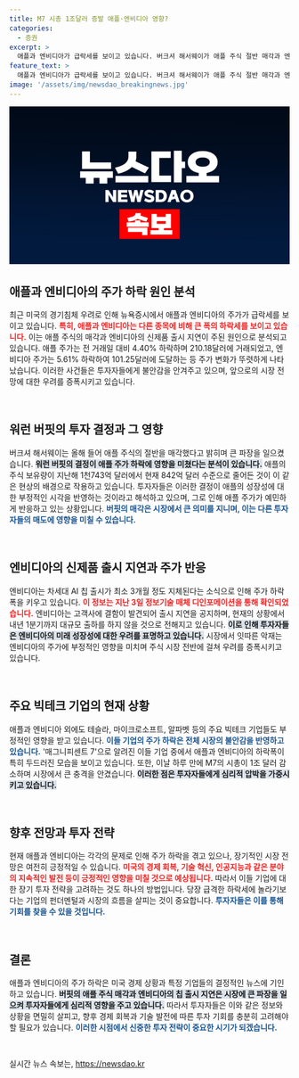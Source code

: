 ```yaml
---
title: M7 시총 1조달러 증발 애플·엔비디아 영향?
categories:
  - 증권
excerpt: >
  애플과 엔비디아가 급락세를 보이고 있습니다. 버크셔 해서웨이가 애플 주식 절반 매각과 엔비디아의 AI 칩 출시 지연 소식이 충격을 안겼습니다. 두 기업의 하락폭은 벤치마크 빅테크보다 훨씬 큽니다. 당신의 투자 전략은 안전한가요?
feature_text: >
  애플과 엔비디아가 급락세를 보이고 있습니다. 버크셔 해서웨이가 애플 주식 절반 매각과 엔비디아의 AI 칩 출시 지연 소식이 충격을 안겼습니다. 두 기업의 하락폭은 벤치마크 빅테크보다 훨씬 큽니다. 당신의 투자 전략은 안전한가요?
image: '/assets/img/newsdao_breakingnews.jpg'
---
```


<p><img src="/assets/img/newsdao_breakingnews.jpg" alt="cryptoinkorea 속보" /></p>

<h2 data-ke-size="size26">애플과 엔비디아의 주가 하락 원인 분석</h2>

<p data-ke-size="size16">최근 미국의 경기침체 우려로 인해 뉴욕증시에서 애플과 엔비디아의 주가가 급락세를 보이고 있습니다. <b><span style="color: #ee2323;">특히, 애플과 엔비디아는 다른 종목에 비해 큰 폭의 하락세를 보이고 있습니다.</span></b> 이는 애플 주식의 매각과 엔비디아의 신제품 출시 지연이 주된 원인으로 분석되고 있습니다. 애플 주가는 전 거래일 대비 4.40% 하락하며 210.18달러에 거래되었고, 엔비디아 주가는 5.61% 하락하여 101.25달러에 도달하는 등 주가 변화가 뚜렷하게 나타났습니다. 이러한 사건들은 투자자들에게 불안감을 안겨주고 있으며, 앞으로의 시장 전망에 대한 우려를 증폭시키고 있습니다.</p>

<p data-ke-size="size16">&nbsp;</p>

<h2 data-ke-size="size26">워런 버핏의 투자 결정과 그 영향</h2>

<p data-ke-size="size16">버크셔 해서웨이는 올해 들어 애플 주식의 절반을 매각했다고 밝히며 큰 파장을 일으켰습니다. <b><span style="background-color: #21538527;">워런 버핏의 결정이 애플 주가 하락에 영향을 미쳤다는 분석이 있습니다.</span></b> 애플의 주식 보유량이 지난해 1천743억 달러에서 현재 842억 달러 수준으로 줄어든 것이 이 같은 현상의 배경으로 작용하고 있습니다. 투자자들은 이러한 결정이 애플의 성장성에 대한 부정적인 시각을 반영하는 것이라고 해석하고 있으며, 그로 인해 애플 주가가 예민하게 반응하고 있는 상황입니다. <b><span style="color: #1a5490;">버핏의 매각은 시장에서 큰 의미를 지니며, 이는 다른 투자자들의 매도에 영향을 미칠 수 있습니다.</span></b></p>

<p data-ke-size="size16">&nbsp;</p>

<h2 data-ke-size="size26">엔비디아의 신제품 출시 지연과 주가 반응</h2>

<p data-ke-size="size16">엔비디아는 차세대 AI 칩 출시가 최소 3개월 정도 지체된다는 소식으로 인해 주가 하락폭을 키우고 있습니다. <b><span style="color: #ee2323;">이 정보는 지난 3일 정보기술 매체 디인포메이션을 통해 확인되었습니다.</span></b> 엔비디아는 고객사에 결함이 발견되어 출시 지연을 공지하며, 현재의 상황에서 내년 1분기까지 대규모 출하를 하지 않을 것으로 전해지고 있습니다. <b><span style="background-color: #21538527;">이로 인해 투자자들은 엔비디아의 미래 성장성에 대한 우려를 표명하고 있습니다.</span></b> 시장에서 잇따른 악재는 엔비디아의 주가에 부정적인 영향을 미치며 주식 시장 전반에 걸쳐 우려를 증폭시키고 있습니다.</p>

<p data-ke-size="size16">&nbsp;</p>

<h2 data-ke-size="size26">주요 빅테크 기업의 현재 상황</h2>

<p data-ke-size="size16">애플과 엔비디아 외에도 테슬라, 마이크로소프트, 알파벳 등의 주요 빅테크 기업들도 부정적인 영향을 받고 있습니다. <b><span style="color: #1a5490;">이들 기업의 주가 하락은 전체 시장의 불안감을 반영하고 있습니다.</span></b> '매그니피센트 7'으로 알려진 이들 기업 중에서 애플과 엔비디아의 하락폭이 특히 두드러진 모습을 보이고 있습니다. 또한, 이날 하루 만에 M7의 시총이 1조 달러 감소하며 시장에서 큰 충격을 안겼습니다. <b><span style="background-color: #21538527;">이러한 점은 투자자들에게 심리적 압박을 가중시키고 있습니다.</span></b></p>

<p data-ke-size="size16">&nbsp;</p>

<h2 data-ke-size="size26">향후 전망과 투자 전략</h2>

<p data-ke-size="size16">현재 애플과 엔비디아는 각각의 문제로 인해 주가 하락을 겪고 있으나, 장기적인 시장 전망은 여전히 긍정적일 수 있습니다. <b><span style="color: #ee2323;">미국의 경제 회복, 기술 혁신, 인공지능과 같은 분야의 지속적인 발전 등이 긍정적인 영향을 미칠 것으로 예상됩니다.</span></b> 따라서 이들 기업에 대한 장기 투자 전략을 고려하는 것도 하나의 방법입니다. 당장 급격한 하락세에 놀라기보다는 기업의 펀더멘털과 시장의 흐름을 살피는 것이 중요합니다. <b><span style="color: #1a5490;">투자자들은 이를 통해 기회를 찾을 수 있을 것입니다.</span></b></p>

<p data-ke-size="size16">&nbsp;</p>

<h2 data-ke-size="size26">결론</h2>

<p data-ke-size="size16">애플과 엔비디아의 주가 하락은 미국 경제 상황과 특정 기업들의 결정적인 뉴스에 기인하고 있습니다. <b><span style="background-color: #21538527;">버핏의 애플 주식 매각과 엔비디아의 칩 출시 지연은 시장에 큰 파장을 일으켜 투자자들에게 심리적 영향을 주고 있습니다.</span></b> 따라서 투자자들은 이와 같은 정보와 상황을 면밀히 살피고, 향후 경제 회복과 기술 발전에 따른 투자 기회를 충분히 고려해야 할 필요가 있습니다. <b><span style="color: #1a5490;">이러한 시점에서 신중한 투자 전략이 중요한 시기가 되겠습니다.</span></b></p>

<p data-ke-size="size16">&nbsp;</p>
실시간 뉴스 속보는, <a href="https://newsdao.kr" rel="dofollow">https://newsdao.kr</a>


